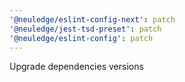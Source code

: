 ```yaml
---
'@neuledge/eslint-config-next': patch
'@neuledge/jest-tsd-preset': patch
'@neuledge/eslint-config': patch
---
```


Upgrade dependencies versions
